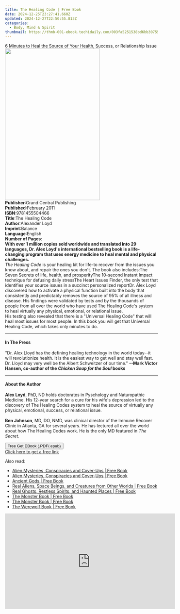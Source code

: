 ```yaml
---
title: The Healing Code | Free Book
date: 2024-12-25T23:27:41.660Z
updated: 2024-12-27T22:50:55.813Z
categories:
  - Body, Mind & Spirit
thumbnail: https://thmb-001-ebook.techidaily.com/003fa5251538bd6bb30755509434676180a26e8f689083f4a32a43d22636e2a3.jpg
---
```

<main id="book-container">
  <div class="flex flex-col">
    <div class="book-brief flex-1 py-6 px-4 sm:p-6 md:py-10 md:px-8">
      <!-- brief-->
      <div class="book-brief-main">
        6 Minutes to Heal the Source of Your Health, Success, or Relationship
        Issue
      </div>
    </div>
    <div
      class="book-meta-info flex-1 grid gap-4 col-start-1 col-end-3 row-start-1 sm:mb-6 sm:grid-cols-4 lg:gap-6 lg:col-start-2 lg:row-end-6 lg:row-span-6 lg:mb-0"
    >
      <div
        class="book-meta-info-left place-content-center mt-4 p-4 text-sm leading-6 col-start-2 col-span-2 dark:text-slate-400"
      >
        <img
          class="w-full h-500 object-cover rounded-lg sm:h-255 sm:col-span-2 lg:col-span-full"
          src="https://img-001-ebook.techidaily.com/6a782bb8384717261c32f9573b83b98f7e8e8cd1ba53b5a9dbe5cd5e1e832905.jpg"
          alt=""
          width="312"
          height="500"
        />
      </div>
      <div
        class="book-meta-info-right mt-2 col-start-1 row-start-2 col-span-3 self-center"
      >
        <!-- meta data  -->
        <div class="flex flex-col px-4 md:px-8">
          <div class="flex-1">
            <strong>Publisher</strong>:<span class="px-2"
              >Grand Central Publishing</span
            >
          </div>
          <div class="flex-1">
            <strong>Published</strong>:<span class="px-2">February 2011</span>
          </div>
          <div class="flex-1">
            <strong>ISBN</strong>:<span class="px-2">9781455504466</span>
          </div>
          <div class="flex-1">
            <strong>Title</strong>:<span class="px-2">The Healing Code</span>
          </div>
          <div class="flex-1">
            <strong>Author</strong>:<span class="px-2">Alexander Loyd</span>
          </div>
          <div class="flex-1">
            <strong>Imprint</strong>:<span class="px-2">Balance</span>
          </div>
          <div class="flex-1">
            <strong>Language</strong>:<span class="px-2">English</span>
          </div>
          <div class="flex-1">
            <strong>Number of Pages</strong>:<span class="px-2"></span>
          </div>
        </div>
      </div>
    </div>
    <div class="book-description flex-1 py-6 px-4 sm:p-6 md:py-10 md:px-8">
      <div class="book-description-main">
        <div accordion-content="" id="description">
          <b>
            With over 1 million copies sold worldwide and translated into 29
            languages, Dr. Alex Loyd's international bestselling book is a
            life-changing program that uses energy medicine to heal mental and
            physical challenges.</b
          ><br /><i>The Healing Code</i> is your healing kit for life-to recover
          from the issues you know about, and repair the ones you don't. The
          book also includes:The Seven Secrets of life, health, and
          prosperityThe 10-second Instant Impact technique for defusing daily
          stressThe Heart Issues Finder, the only test that identifies your
          source issues in a succinct personalized reportDr. Alex Loyd
          discovered how to activate a physical function built into the body
          that consistently and predictably removes the source of 95% of all
          illness and disease. His findings were validated by tests and by the
          thousands of people from all over the world who have used The Healing
          Code's system to heal virtually any physical, emotional, or relational
          issue.<br />His testing also revealed that there is a "Universal
          Healing Code" that will heal most issues for most people. In this book
          you will get that Universal Healing Code, which takes only minutes to
          do.
        </div>
        <div class="accordion-fader"></div>
      </div>
    </div>
    <div class="book-excerpts flex-1 py-6 px-4 sm:p-6 md:py-10 md:px-8">
      <!-- excerpts-->
      <div class="book-excerpts-main">
        <hr />
        <h4 class="placeholder placeholder-heading">
          <span>In The Press</span>
        </h4>
        <p>
          "Dr. Alex Lloyd has the defining healing technology in the world
          today--it will revolutionize health. It is the easiest way to get well
          and stay well fast. Dr. Lloyd may very well be the Albert Schweitzer
          of our time."
          <b
            >--Mark Victor Hansen, co-author of the
            <i>Chicken Soup for the Soul</i> books</b
          >
        </p>
      </div>
    </div>
    <div class="book-about-author flex-1 py-6 px-4 sm:p-6 md:py-10 md:px-8">
      <!-- about author-->
      <div class="book-main-author-main">
        <hr />
        <h4 class="placeholder placeholder-heading">
          <span>About the Author</span>
        </h4>
        <p>
          <b>Alex Loyd</b>, PhD, ND holds doctorates in Pyschology and
          Naturopathic Medicine. His 12-year search for a cure for his wife's
          depression led to the discovery of The Healing Codes system to heal
          the source of virtually any physical, emotional, success, or
          relational issue.<br /><br /><b>Ben Johnson</b>, MD, DO, NMD, was
          clinical director of the Immune Recover Clinic in Atlanta, GA for
          several years. He has lectured all over the world about how The
          Healing Codes work. He is the only MD featured in <i>The Secret.</i>
        </p>
      </div>
    </div>
    <div class="book-free-get flex-1 py-6 px-4 sm:p-6 md:py-10 md:px-8">
      <button
        id="btn-free-get"
        class="bg-blue-500 hover:bg-blue-700 text-white font-bold py-2 px-4 rounded"
      >
        Free Get EBook (.PDF/.epub)
      </button>
      <div id="countdown-display" class="px-2 text-lg mt-2"></div>
      <a
        id="free-link"
        class="hidden bg-blue-500 hover:bg-blue-700 text-white font-bold py-2 px-4 rounded"
        href="https://www.ebooks.com/en-us/book/649839/the-healing-code/alexander-loyd/"
        target="_blank"
        >Click here to get a free link</a
      >
    </div>
    <script>
      let countdownTime = 0;
      let countdownInterval = null;
      document
        .getElementById('btn-free-get')
        .addEventListener('click', startCountdown);
      function startCountdown() {
        countdownTime = new Date().getTime() + 60000 * 3;
        countdownInterval = setInterval(updateCountdown, 1000);
        document.getElementById('btn-free-get').disabled = true;
        document
          .getElementById('btn-free-get')
          .classList.add('bg-gray-500', 'cursor-not-allowed');
      }
      function updateCountdown() {
        let currentTime = new Date().getTime();
        let timeLeft = countdownTime - currentTime;
        let secondsLeft = Math.floor(timeLeft / 1000);
        document.getElementById('countdown-display').innerHTML =
          `Remaining time: ${secondsLeft} seconds.`;
        if (secondsLeft <= 0) {
          clearInterval(countdownInterval);
          document.getElementById('btn-free-get').classList.add('hidden');
          document.getElementById('free-link').classList.remove('hidden');
          document.getElementById('countdown-display').innerHTML = '';
        }
      }
    </script>
  </div>
</main>

<ins class="adsbygoogle"
      style="display:block"
      data-ad-client="ca-pub-7571918770474297"
      data-ad-slot="8358498916"
      data-ad-format="auto"
      data-full-width-responsive="true"></ins>
    

<span class="atpl-alsoreadstyle">Also read:</span>
<div><ul>
<li><a href="https://novels-ebooks.techidaily.com/96489639-9781578594658-alien-mysteries-conspiracies-and-cover-ups/"><u>Alien Mysteries, Conspiracies and Cover-Ups | Free Book</u></a></li>
<li><a href="https://novels-ebooks.techidaily.com/96489651-9781578594665-alien-mysteries-conspiracies-and-cover-ups/"><u>Alien Mysteries, Conspiracies and Cover-Ups | Free Book</u></a></li>
<li><a href="https://novels-ebooks.techidaily.com/96489627-9781578596430-ancient-gods/"><u>Ancient Gods | Free Book</u></a></li>
<li><a href="https://novels-ebooks.techidaily.com/96489643-9781578593668-real-aliens-space-beings-and-creatures-from-other-worlds/"><u>Real Aliens, Space Beings, and Creatures from Other Worlds | Free Book</u></a></li>
<li><a href="https://novels-ebooks.techidaily.com/96489645-9781578594221-real-ghosts-restless-spirits-and-haunted-places/"><u>Real Ghosts, Restless Spirits, and Haunted Places | Free Book</u></a></li>
<li><a href="https://novels-ebooks.techidaily.com/96489632-9781578596294-the-monster-book/"><u>The Monster Book | Free Book</u></a></li>
<li><a href="https://novels-ebooks.techidaily.com/96489644-9781578596287-the-monster-book/"><u>The Monster Book | Free Book</u></a></li>
<li><a href="https://novels-ebooks.techidaily.com/96489642-9781578593781-the-werewolf-book/"><u>The Werewolf Book | Free Book</u></a></li>
</ul></div>

<!-- affiliate ads begin -->
<iframe width="560" height="315" src="https://www.youtube.com/embed/y3VlwHTQQMs?si=BXYwD1pKiaTuev4y" title="YouTube video player" frameborder="0" allow="accelerometer; autoplay; clipboard-write; encrypted-media; gyroscope; picture-in-picture; web-share" referrerpolicy="strict-origin-when-cross-origin" allowfullscreen></iframe>
<!-- affiliate ads end -->

